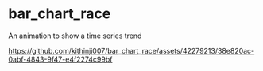 # bar_chart_race
An animation to show a time series trend


https://github.com/kithinji007/bar_chart_race/assets/42279213/38e820ac-0abf-4843-9f47-e4f2274c99bf

